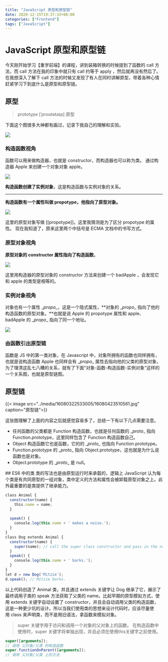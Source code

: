 ```yaml
---
title: "JavaScript 原型和原型链"
date: 2020-12-15T19:37:33+08:00
categories: ["Frontend"]
tags: ["JavaScript"]
---
```


# JavaScript 原型和原型链
今天刚开始学习【重学前端】的课程，讲到装箱转换的时候提到了函数的 call 方法，而 call 方法在我的印象中就只有 call 约等于 apply ，然后就再没有然后了。在我想深入了解下 call 方法的时候又发现了有人在同时讲解原型，带着各种心情赶紧学习下到底什么是原型和原型链。

## 原型
> prototype  [ˈproʊtətaɪp]  原型

下面这个图很多大神都有画过，记录下我自己的理解和实验。  

![](../media/16080322533005/16080400429560.jpg)


### 构造函数视角
函数可以用来做构造器，也就是 constructor，而构造器也可以称为类。
通过构造器 Apple 来创建一个对象对象 apple。

![](../media/16080322533005/16080397593797.jpg)

**构造函数创建了实例对象**，这是构造函数与实例对象的关系。

---
**构造函数有一个属性叫做 propotype，他指向了原型对象。**

![](../media/16080322533005/16080405364424.jpg)

这里的原型对象写做 [[propotype]]，这里我猜测是为了区分 propotype 的属性。
现在我知道了，原来这里两个中括号是 ECMA 文档中的书写方式。

### 原型对象视角
**原型对象的 constructor 属性指向了构造函数**。

![](../media/16080322533005/16080407735350.jpg)

这里用构造器的原型对象的 constructor 方法来创建一个 badApple ，会发现它和 apple 的类型是相等的。
### 实例对象视角
对象也有一个属性 \__propo__，这是一个隐式属性，**对象的 \__propo__ 指向了他的构造函数的原型对象。**也就是说 Apple 的 propotype 属性和 apple、badApple 的 \__propo__ 指向了同一个地址。

![](../media/16080322533005/16080419126552.jpg)

### 由函数引出原型链
函数是 JS 中的第一类对象，在 Javascript 中，对象所拥有的函数也同样拥有，也就是说构造函数 Apple 也同样会有 \__propo__ 属性去指向他的父类的原型对象，为了理清这乱七八糟的关系，就有了下面“对象-函数-构造函数-实例对象”这样的一个关系图，也就是原型链图。

## 原型链
{{< image src="../media/16080322533005/16080423510561.jpg" caption="原型链">}}

这张图理解了上面的内容之后就感觉容易多了，总结一下有以下几点需要注意。
* 任何函数的父类都是 Function 构造函数，也就是任何函数的 \__proto__ 指向 Function.prototype，这里同样包含了 Function 构造函数自己。
* Object 构造函数它也是函数，它的的 \__proto__ 也指向 Function.prototype。
* Function.prototype 的 \__proto__ 指向 Object.prototype，这也就是为什么说函数也是对象。
* Object.prototype 的 \__proto__ 是 null。

## ES6 中的类
类的写法也是由原型运行时来承载的，逻辑上 JavaScript 认为每个类是有共同原型的一组对象，类中定义的方法和属性会被卸载原型对象之上。此外最重要的是类提供了继承能力。
```javascript
class Animal { 
  constructor(name) {
    this.name = name;
  }
  
  speak() {
    console.log(this.name + ' makes a noise.');
  }
}
class Dog extends Animal {
  constructor(name) {
    super(name); // call the super class constructor and pass in the name parameter
  }
  speak() {
    console.log(this.name + ' barks.');
  }
}
let d = new Dog('Mitzie');
d.speak(); // Mitzie barks.
```
以上代码创造了 Animal 类，并且通过 extends 关键字让 Dog 继承了它，展示了最终调用子类的 speak 方法获取了父类的 name。比起早期的原型模拟方式，使用 extends 关键字自动设置了 constructor，并且会自动调用父类的构造函数，这是一种更少坑的设计。所以当我们使用类的思想来设计代码时，应该尽量使用 class 来声明类，而不是用旧语法，拿函数来模拟对象。
> super 关键字用于访问和调用一个对象的父对象上的函数。
在构造函数中使用时，super 关键字将单独出现，并且必须在使用this关键字之前使用。

```javascript
super([arguments]);
// 调用 父对象/父类 的构造函数
super.functionOnParent([arguments]);
// 调用 父对象/父类 上的方法
```
